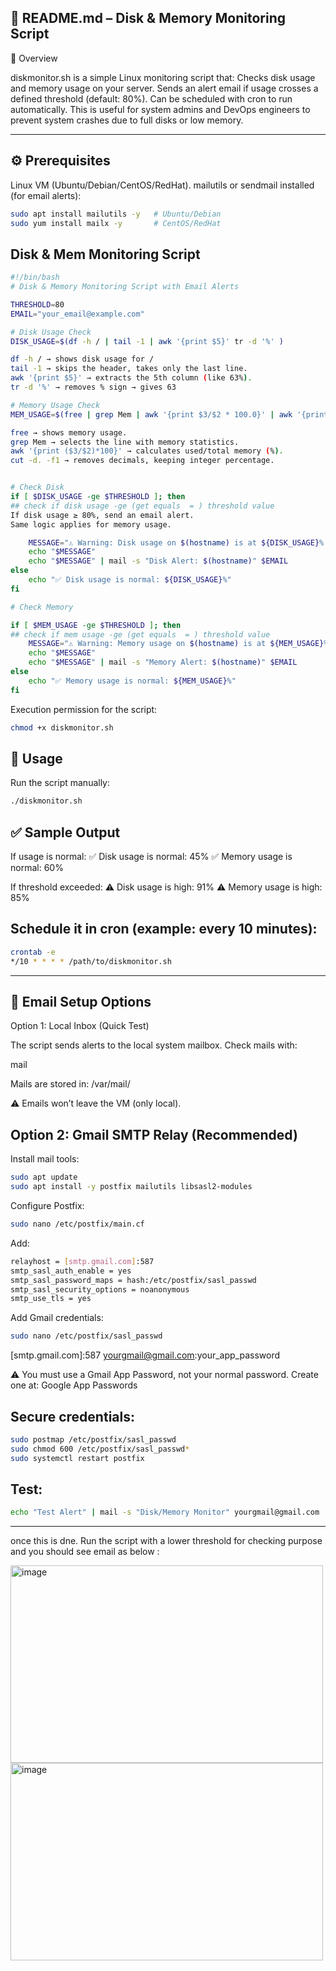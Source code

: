 ## 📄 README.md – Disk & Memory Monitoring Script
📌 Overview

diskmonitor.sh is a simple Linux monitoring script that:
Checks disk usage and memory usage on your server.
Sends an alert email if usage crosses a defined threshold (default: 80%).
Can be scheduled with cron to run automatically.
This is useful for system admins and DevOps engineers to prevent system crashes due to full disks or low memory.

---

## ⚙️ Prerequisites

Linux VM (Ubuntu/Debian/CentOS/RedHat).
mailutils or sendmail installed (for email alerts):

```bash
sudo apt install mailutils -y   # Ubuntu/Debian
sudo yum install mailx -y       # CentOS/RedHat

```

## Disk & Mem Monitoring Script
```bash
#!/bin/bash
# Disk & Memory Monitoring Script with Email Alerts

THRESHOLD=80
EMAIL="your_email@example.com"

# Disk Usage Check
DISK_USAGE=$(df -h / | tail -1 | awk '{print $5}' tr -d '%' )

df -h / → shows disk usage for /
tail -1 → skips the header, takes only the last line.
awk '{print $5}' → extracts the 5th column (like 63%).
tr -d '%' → removes % sign → gives 63

# Memory Usage Check
MEM_USAGE=$(free | grep Mem | awk '{print $3/$2 * 100.0}' | awk '{print int($1)}')

free → shows memory usage.
grep Mem → selects the line with memory statistics.
awk '{print ($3/$2)*100}' → calculates used/total memory (%).
cut -d. -f1 → removes decimals, keeping integer percentage.


# Check Disk
if [ $DISK_USAGE -ge $THRESHOLD ]; then
## check if disk usage -ge (get equals  = ) threshold value
If disk usage ≥ 80%, send an email alert.
Same logic applies for memory usage.

    MESSAGE="⚠️ Warning: Disk usage on $(hostname) is at ${DISK_USAGE}% (above ${THRESHOLD}%)"
    echo "$MESSAGE"
    echo "$MESSAGE" | mail -s "Disk Alert: $(hostname)" $EMAIL
else
    echo "✅ Disk usage is normal: ${DISK_USAGE}%"
fi

# Check Memory

if [ $MEM_USAGE -ge $THRESHOLD ]; then
## check if mem usage -ge (get equals  = ) threshold value
    MESSAGE="⚠️ Warning: Memory usage on $(hostname) is at ${MEM_USAGE}% (above ${THRESHOLD}%)"
    echo "$MESSAGE"
    echo "$MESSAGE" | mail -s "Memory Alert: $(hostname)" $EMAIL
else
    echo "✅ Memory usage is normal: ${MEM_USAGE}%"
fi
```

Execution permission for the script:
```bash
chmod +x diskmonitor.sh
```

## 🚀 Usage
Run the script manually:
```bash
./diskmonitor.sh
```

## ✅ Sample Output

If usage is normal:
✅ Disk usage is normal: 45%
✅ Memory usage is normal: 60%

If threshold exceeded:
⚠️ Disk usage is high: 91%
⚠️ Memory usage is high: 85%

## Schedule it in cron (example: every 10 minutes):
```bash
crontab -e
*/10 * * * * /path/to/diskmonitor.sh
```

---

## 📩 Email Setup Options
Option 1: Local Inbox (Quick Test)

The script sends alerts to the local system mailbox.
Check mails with:

mail

Mails are stored in:
/var/mail/<username>

⚠️ Emails won’t leave the VM (only local).


## Option 2: Gmail SMTP Relay (Recommended)

Install mail tools:
```bash
sudo apt update
sudo apt install -y postfix mailutils libsasl2-modules
```

Configure Postfix:
```bash
sudo nano /etc/postfix/main.cf
```


Add:
```bash
relayhost = [smtp.gmail.com]:587
smtp_sasl_auth_enable = yes
smtp_sasl_password_maps = hash:/etc/postfix/sasl_passwd
smtp_sasl_security_options = noanonymous
smtp_use_tls = yes
```

Add Gmail credentials:
```bash
sudo nano /etc/postfix/sasl_passwd
```
[smtp.gmail.com]:587 yourgmail@gmail.com:your_app_password

⚠️ You must use a Gmail App Password, not your normal password.
Create one at: Google App Passwords

## Secure credentials:
```bash
sudo postmap /etc/postfix/sasl_passwd
sudo chmod 600 /etc/postfix/sasl_passwd*
sudo systemctl restart postfix
```

## Test:
```bash
echo "Test Alert" | mail -s "Disk/Memory Monitor" yourgmail@gmail.com
```
---
once this is dne. Run the script with a lower threshold for checking purpose and you should see email as below :

<img width="500" height="316" alt="image" src="https://github.com/user-attachments/assets/a66fa682-5389-41c8-b9e4-a94e1d8ca2d6" />
<img width="500" height="316" alt="image" src="https://github.com/user-attachments/assets/9748d922-2849-482b-b2eb-81f7fa5dc15e" />





